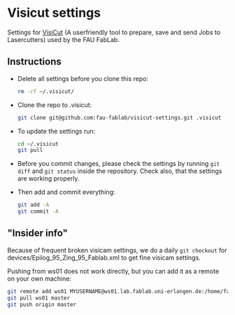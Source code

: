 Visicut settings
================

Settings for [VisiCut](https://github.com/t-oster/VisiCut) (A userfriendly tool to prepare, save and send Jobs to Lasercutters) used by the FAU FabLab.

Instructions
------------

 * Delete all settings before you clone this repo:
    
    ```bash
    rm -rf ~/.visicut/
    ```

 * Clone the repo to .visicut:
    
    ```bash
    git clone git@github.com:fau-fablab/visicut-settings.git .visicut
    ```


 * To update the settings run:

    ```bash
    cd ~/.visicut
    git pull
    ```

 * Before you commit changes, please check the settings by running
    `git diff`
   and
    `git status`
  inside the repository. Check also, that the settings are working properly.

*  Then add and commit everything:
    
    ```bash
    git add -A
    git commit -A
    ```

"Insider info"
--------------

Because of frequent broken visicam settings, we do a daily `git checkout` for devices/Epilog_95_Zing_95_Fablab.xml to get fine visicam settings.

Pushing from ws01 does not work directly, but you can add it as a remote on your own machine:

```bash
git remote add ws01 MYUSERNAME@ws01.lab.fablab.uni-erlangen.de:/home/fablab/.visicut
git pull ws01 master
git push origin master
```
